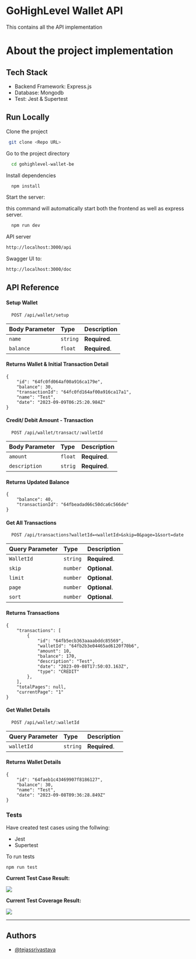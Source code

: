# GoHighLevel Wallet API

This contains all the API implementation

# About the project implementation

## Tech Stack

- Backend Framework: Express.js
- Database: Mongodb
- Test: Jest & Supertest

## Run Locally

Clone the project

```bash
 git clone <Repo URL>
```

Go to the project directory

```bash
  cd gohighlevel-wallet-be
```

Install dependencies

```bash
  npm install
```

Start the server:

this command will automatically start both the frontend as well as express server.

```bash
  npm run dev
```

API server

```bash
http://localhost:3000/api
```

Swagger UI to:

```bash
http://localhost:3000/doc
```

## API Reference

#### Setup Wallet

```http
  POST /api/wallet/setup
```

| Body Parameter     | Type     | Description   |
| :----------------- | :------- | :------------ |
| `name` | `string` | **Required**. |
| `balance` | `float` | **Required**. |

#### Returns Wallet & Initial Transaction Detail


```
{
    "id": "64fc0fd064af00a916ca179e",
    "balance": 30,
    "transactionId": "64fc0fd164af00a916ca17a1",
    "name": "Test",
    "date": "2023-09-09T06:25:20.984Z"
}
```

#### Credit/ Debit Amount - Transaction

```http
  POST /api/wallet/transact/:walletId
```

| Body Parameter     | Type     | Description   |
| :----------------- | :------- | :------------ |
| `amount` | `float` | **Required**. |
| `description` | `strig` | **Required**. |

#### Returns Updated Balance


```
{
    "balance": 40,
    "transactionId": "64fbeadad66c50dca6c566de"
}
```

#### Get All Transactions

```http
  POST /api/transactions?walletId=<walletId>&skip=0&page=1&sort=date
```

| Query Parameter     | Type     | Description   |
| :----------------- | :------- | :------------ |
| `WalletId` | `string` | **Required**. |
| `skip` | `number` | **Optional**. |
| `limit` | `number` | **Optional**. |
| `page` | `number` | **Optional**. |
| `sort` | `number` | **Optional**. |

#### Returns Transactions


```
{
    "transactions": [
        {
            "id": "64fb5ecb363aaaabddc85569",
            "walletId": "64fb2b3e04465ad6120f70b6",
            "amount": 10,
            "balance": 170,
            "description": "Test",
            "date": "2023-09-08T17:50:03.163Z",
            "type": "CREDIT"
        },
    ],
    "totalPages": null,
    "currentPage": "1"
}
```

#### Get Wallet Details

```http
  POST /api/wallet/:walletId
```

| Query Parameter     | Type     | Description   |
| :----------------- | :------- | :------------ |
| `walletId` | `string` | **Required**. |


#### Returns Wallet Details


```
{
    "id": "64faeb1c43469907f8186127",
    "balance": 30,
    "name": "Test",
    "date": "2023-09-08T09:36:28.849Z"
}
```

### Tests

Have created test cases using the follwing:

- Jest
- Supertest

To run tests

`npm run test`


**Current Test Case Result:**


[![](https://github.com/tejassrivastava/gohighlevel-wallet-be/blob/master/TestResult.png)](https://github.com/tejassrivastava/gohighlevel-wallet-be/blob/master/TestResult.png)

**Current Test Coverage Result:**

[![](https://github.com/tejassrivastava/gohighlevel-wallet-be/blob/master/TestCoverage.png)](https://github.com/tejassrivastava/gohighlevel-wallet-be/blob/master/TestCoverage.png)


------------


## Authors

- [@tejassrivastava](https://www.github.com/tejassrivastava)
